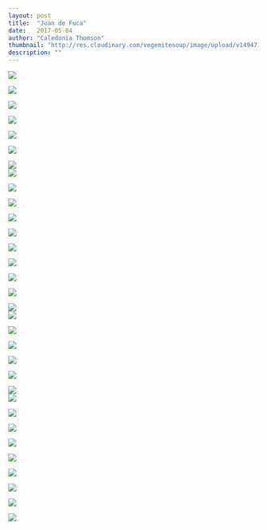 ```yaml
---
layout: post
title:  "Juan de Fuca"
date:   2017-05-04
author: "Caledonia Thomson"
thumbnail: "http://res.cloudinary.com/vegemitesoup/image/upload/v1494711623/juan_de_fuca/DSC03589.jpg"
description: ""
---
```


<a href="http://res.cloudinary.com/vegemitesoup/image/upload/v1494711622/juan_de_fuca/DSC03583.jpg"><img src="http://res.cloudinary.com/vegemitesoup/image/upload/v1494711622/juan_de_fuca/DSC03583.jpg" /></a>

<a href="http://res.cloudinary.com/vegemitesoup/image/upload/v1494711623/juan_de_fuca/DSC03630.jpg"><img src="http://res.cloudinary.com/vegemitesoup/image/upload/v1494711623/juan_de_fuca/DSC03630.jpg" /></a>

<a href="http://res.cloudinary.com/vegemitesoup/image/upload/v1494711625/juan_de_fuca/DSC03703-Pano.jpg"><img src="http://res.cloudinary.com/vegemitesoup/image/upload/v1494711625/juan_de_fuca/DSC03703-Pano.jpg" /></a>

<a href="http://res.cloudinary.com/vegemitesoup/image/upload/v1494711625/juan_de_fuca/DSC03717.jpg"><img src="http://res.cloudinary.com/vegemitesoup/image/upload/v1494711625/juan_de_fuca/DSC03717.jpg" /></a>

<a href="http://res.cloudinary.com/vegemitesoup/image/upload/v1494711625/juan_de_fuca/DSC03728.jpg"><img src="http://res.cloudinary.com/vegemitesoup/image/upload/v1494711625/juan_de_fuca/DSC03728.jpg" /></a>

<a href="http://res.cloudinary.com/vegemitesoup/image/upload/v1494711625/juan_de_fuca/DSC03733.jpg"><img src="http://res.cloudinary.com/vegemitesoup/image/upload/v1494711625/juan_de_fuca/DSC03733.jpg" /></a>

<div class="row vertical-align">
	<div class="col-sm-6 col-xs-12">
		<a href="http://res.cloudinary.com/vegemitesoup/image/upload/v1494711628/juan_de_fuca/DSC03826.jpg"><img src="http://res.cloudinary.com/vegemitesoup/image/upload/v1494711628/juan_de_fuca/DSC03826.jpg" /></a>
	</div>
	<div class="col-sm-6 col-xs-12">
		<a href="http://res.cloudinary.com/vegemitesoup/image/upload/v1494711628/juan_de_fuca/DSC03839.jpg"><img src="http://res.cloudinary.com/vegemitesoup/image/upload/v1494711628/juan_de_fuca/DSC03839.jpg" /></a>
	</div>
</div>

<a href="http://res.cloudinary.com/vegemitesoup/image/upload/v1494711627/juan_de_fuca/DSC03835.jpg"><img src="http://res.cloudinary.com/vegemitesoup/image/upload/v1494711627/juan_de_fuca/DSC03835.jpg" /></a>

<a href="http://res.cloudinary.com/vegemitesoup/image/upload/v1494711630/juan_de_fuca/DSC03846.jpg"><img src="http://res.cloudinary.com/vegemitesoup/image/upload/v1494711630/juan_de_fuca/DSC03846.jpg" /></a>

<a href="http://res.cloudinary.com/vegemitesoup/image/upload/v1494711630/juan_de_fuca/DSC03868.jpg"><img src="http://res.cloudinary.com/vegemitesoup/image/upload/v1494711630/juan_de_fuca/DSC03868.jpg" /></a>

<a href="http://res.cloudinary.com/vegemitesoup/image/upload/v1494711630/juan_de_fuca/DSC03900-Pano.jpg"><img src="http://res.cloudinary.com/vegemitesoup/image/upload/v1494711630/juan_de_fuca/DSC03900-Pano.jpg" /></a>

<a href="http://res.cloudinary.com/vegemitesoup/image/upload/v1494711630/juan_de_fuca/DSC03906.jpg"><img src="http://res.cloudinary.com/vegemitesoup/image/upload/v1494711630/juan_de_fuca/DSC03906.jpg" /></a>

<a href="http://res.cloudinary.com/vegemitesoup/image/upload/v1494711632/juan_de_fuca/DSC03934.jpg"><img src="http://res.cloudinary.com/vegemitesoup/image/upload/v1494711632/juan_de_fuca/DSC03934.jpg" /></a>

<a href="http://res.cloudinary.com/vegemitesoup/image/upload/v1494711632/juan_de_fuca/DSC03940.jpg"><img src="http://res.cloudinary.com/vegemitesoup/image/upload/v1494711632/juan_de_fuca/DSC03940.jpg" /></a>

<a href="http://res.cloudinary.com/vegemitesoup/image/upload/v1494711623/juan_de_fuca/DSC03983.jpg"><img src="http://res.cloudinary.com/vegemitesoup/image/upload/v1494711623/juan_de_fuca/DSC03983.jpg" /></a>

<div class="row vertical-align">
	<div class="col-sm-6 col-xs-12">
		<a href="http://res.cloudinary.com/vegemitesoup/image/upload/v1494711627/juan_de_fuca/DSC04040.jpg"><img src="http://res.cloudinary.com/vegemitesoup/image/upload/v1494711627/juan_de_fuca/DSC04040.jpg" /></a>
	</div>
	<div class="col-sm-6 col-xs-12">
		<a href="http://res.cloudinary.com/vegemitesoup/image/upload/v1494711631/juan_de_fuca/DSC04129.jpg"><img src="http://res.cloudinary.com/vegemitesoup/image/upload/v1494711631/juan_de_fuca/DSC04129.jpg" /></a>
	</div>
</div>

<a href="http://res.cloudinary.com/vegemitesoup/image/upload/v1494711627/juan_de_fuca/DSC04053.jpg"><img src="http://res.cloudinary.com/vegemitesoup/image/upload/v1494711627/juan_de_fuca/DSC04053.jpg" /></a>

<a href="http://res.cloudinary.com/vegemitesoup/image/upload/v1494711629/juan_de_fuca/DSC04069.jpg"><img src="http://res.cloudinary.com/vegemitesoup/image/upload/v1494711629/juan_de_fuca/DSC04069.jpg" /></a>

<a href="http://res.cloudinary.com/vegemitesoup/image/upload/v1494711629/juan_de_fuca/DSC04087.jpg"><img src="http://res.cloudinary.com/vegemitesoup/image/upload/v1494711629/juan_de_fuca/DSC04087.jpg" /></a>

<a href="http://res.cloudinary.com/vegemitesoup/image/upload/v1494711632/juan_de_fuca/DSC04125.jpg"><img src="http://res.cloudinary.com/vegemitesoup/image/upload/v1494711632/juan_de_fuca/DSC04125.jpg" /></a>

<div class="row vertical-align">
	<div class="col-sm-6 col-xs-12">
		<a href="http://res.cloudinary.com/vegemitesoup/image/upload/v1494711634/juan_de_fuca/DSC04166.jpg"><img src="http://res.cloudinary.com/vegemitesoup/image/upload/v1494711634/juan_de_fuca/DSC04166.jpg" /></a>
	</div>
	<div class="col-sm-6 col-xs-12">
		<a href="http://res.cloudinary.com/vegemitesoup/image/upload/v1494711629/juan_de_fuca/DSC04118-Pano.jpg"><img src="http://res.cloudinary.com/vegemitesoup/image/upload/v1494711629/juan_de_fuca/DSC04118-Pano.jpg" /></a>
	</div>
</div>

<a href="http://res.cloudinary.com/vegemitesoup/image/upload/v1494711632/juan_de_fuca/DSC04137.jpg"><img src="http://res.cloudinary.com/vegemitesoup/image/upload/v1494711632/juan_de_fuca/DSC04137.jpg" /></a>

<a href="http://res.cloudinary.com/vegemitesoup/image/upload/v1494711633/juan_de_fuca/DSC04140.jpg"><img src="http://res.cloudinary.com/vegemitesoup/image/upload/v1494711633/juan_de_fuca/DSC04140.jpg" /></a>

<a href="http://res.cloudinary.com/vegemitesoup/image/upload/v1494711634/juan_de_fuca/DSC04144.jpg"><img src="http://res.cloudinary.com/vegemitesoup/image/upload/v1494711634/juan_de_fuca/DSC04144.jpg" /></a>

<a href="http://res.cloudinary.com/vegemitesoup/image/upload/v1494711634/juan_de_fuca/DSC04172.jpg"><img src="http://res.cloudinary.com/vegemitesoup/image/upload/v1494711634/juan_de_fuca/DSC04172.jpg" /></a>

<a href="http://res.cloudinary.com/vegemitesoup/image/upload/v1494711633/juan_de_fuca/DSC04151.jpg"><img src="http://res.cloudinary.com/vegemitesoup/image/upload/v1494711633/juan_de_fuca/DSC04151.jpg" /></a>

<a href="http://res.cloudinary.com/vegemitesoup/image/upload/v1494711634/juan_de_fuca/DSC04158.jpg"><img src="http://res.cloudinary.com/vegemitesoup/image/upload/v1494711634/juan_de_fuca/DSC04158.jpg" /></a>

<a href="http://res.cloudinary.com/vegemitesoup/image/upload/v1494711635/juan_de_fuca/DSC04188.jpg"><img src="http://res.cloudinary.com/vegemitesoup/image/upload/v1494711635/juan_de_fuca/DSC04188.jpg" /></a>

<a href="http://res.cloudinary.com/vegemitesoup/image/upload/v1494711635/juan_de_fuca/DSC04206.jpg"><img src="http://res.cloudinary.com/vegemitesoup/image/upload/v1494711635/juan_de_fuca/DSC04206.jpg" /></a>
